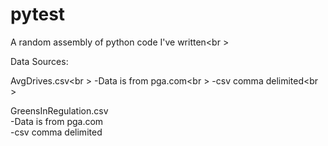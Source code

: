 # pytest
A random assembly of python code I've written<br \>

<p>Data Sources:<br \>

 AvgDrives.csv<br \>
-Data is from pga.com<br \>
-csv comma delimited<br \></p>

<p>GreensInRegulation.csv<br \>
-Data is from pga.com<br \>
-csv comma delimited<br \></p>
